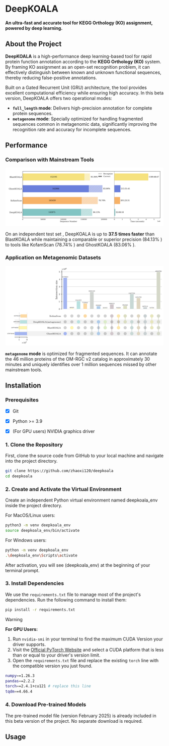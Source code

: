 # DeepKOALA
**An ultra-fast and accurate tool for KEGG Orthology (KO) assignment, powered by deep learning.**


## About the Project
**DeepKOALA** is a high-performance deep learning-based tool for rapid protein function annotation according to the **KEGG Orthology (KO)** system. By framing KO assignment as an open-set recognition problem, it can effectively distinguish between known and unknown functional sequences, thereby reducing false-positive annotations.

Built on a Gated Recurrent Unit (GRU) architecture, the tool provides excellent computational efficiency while ensuring high accuracy. In this beta version, DeepKOALA offers two operational modes:

* **`full_length` mode**: Delivers high-precision annotation for complete protein sequences.
* **`metagenome` mode**: Specially optimized for handling fragmented sequences common in metagenomic data, significantly improving the recognition rate and accuracy for incomplete sequences.



## Performance

### Comparison with Mainstream Tools

![image](https://github.com/zhaoxi120/deepkoala/blob/main/figures/comparison_with_traditional_tools.png)

On an independent test set , DeepKOALA is up to **37.5 times faster** than BlastKOALA while maintaining a comparable or superior precision (84.13% ) to tools like KofamScan (78.74% ) and GhostKOALA (83.06% ).

### Application on Metagenomic Datasets

![image](https://github.com/zhaoxi120/deepkoala/blob/main/figures/comparison_metagenome.png)

**`metagenome` mode** is optimized for fragmented sequences. It can annotate the 46 million proteins of the OM-RGC v2 catalog in approximately 30 minutes and uniquely identifies over 1 million sequences missed by other mainstream tools.




## Installation

### Prerequisites
- [x] Git
- [x] Python >= 3.9
- [x] (For GPU users) NVIDIA graphics driver


### 1. Clone the Repository

First, clone the source code from GitHub to your local machine and navigate into the project directory.

```bash
git clone https://github.com/zhaoxi120/deepkoala
cd deepkoala
```

### 2. Create and Activate the Virtual Environment

Create an independent Python virtual environment named deepkoala_env inside the project directory.

For MacOS/Linux users:
```bash
python3 -m venv deepkoala_env
source deepkoala_env/bin/activate
```

For Windows users:
```bash
python -m venv deepkoala_env
.\deepkoala_env\Scripts\activate
```

After activation, you will see (deepkoala_env) at the beginning of your terminal prompt.


### 3. Install Dependencies

We use the `requirements.txt` file to manage most of the project's dependencies. Run the following command to install them:
```bash
pip install -r requirements.txt
```

> [!WARNING]
> **For GPU Users:**
> 1. Run `nvidia-smi` in your terminal to find the maximum CUDA Version your driver supports.
> 2. Visit the [Official PyTorch Website](https://pytorch.org/) and select a CUDA platform that is less than or equal to your driver's version limit.
> 3. Open the `requirements.txt` file and replace the existing `torch` line with the compatible version you just found. 
> ```bash
> numpy==1.26.3
> pandas==2.2.2
> torch==2.4.1+cu121 # replace this line
> tqdm==4.66.4
> ```

### 4. Download Pre-trained Models

The pre-trained model file (version February 2025)  is already included in this beta version of the project. No separate download is required.


## Usage
